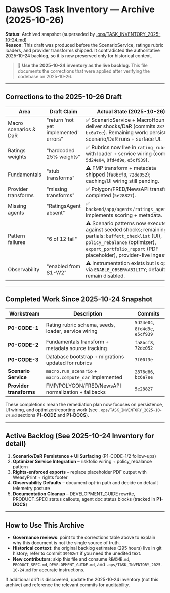 # DawsOS Task Inventory — Archive (2025-10-26)

**Status**: Archived snapshot (superseded by [.ops/TASK_INVENTORY_2025-10-24.md](./TASK_INVENTORY_2025-10-24.md))  
**Reason**: This draft was produced before the ScenarioService, ratings rubric loaders, and provider transforms shipped. It contradicted the authoritative 2025-10-24 backlog, so it is now preserved only for historical context.

> 📌 **Use the 2025-10-24 inventory as the live backlog.** This file documents the corrections that were applied after verifying the codebase on 2025-10-26.

---

## Corrections to the 2025-10-26 Draft

| Area | Draft Claim | Actual State (2025-10-26) |
|------|-------------|---------------------------|
| Macro scenarios & DaR | "return 'not yet implemented' errors" | ✅ ScenarioService + MacroHound deliver shocks/DaR (commits `2876d86`, `bc6a7ee`). Remaining work: persist scenario/DaR runs + surface UI. |
| Ratings weights | "hardcoded 25% weights" | ✅ Rubrics now live in `rating_rubrics` with loader + service wiring (commits `5d24e04`, `8fd4d9e`, `e5cf939`). |
| Fundamentals | "stub transforms" | ⚠️ FMP transform + metadata shipped (`fa8bcf8`, `72de052`); caching/UI wiring still pending. |
| Provider transforms | "missing transforms" | ✅ Polygon/FRED/NewsAPI transforms completed (`5e28827`). |
| Missing agents | "RatingsAgent absent" | ✅ `backend/app/agents/ratings_agent.py` implements scoring + metadata. |
| Pattern failures | "6 of 12 fail" | ⚠️ Scenario patterns now execute against seeded shocks; remaining partials: `buffett_checklist` (UI), `policy_rebalance` (optimizer), `export_portfolio_report` (PDF placeholder), provider-live ingest. |
| Observability | "enabled from S1-W2" | ⚠️ Instrumentation exists but is opt-in via `ENABLE_OBSERVABILITY`; defaults remain disabled. |

---

## Completed Work Since 2025-10-24 Snapshot

| Workstream | Description | Commits |
|------------|-------------|---------|
| **P0-CODE-1** | Rating rubric schema, seeds, loader, service wiring | `5d24e04`, `8fd4d9e`, `e5cf939` |
| **P0-CODE-2** | Fundamentals transform + metadata source tracking | `fa8bcf8`, `72de052` |
| **P0-CODE-3** | Database bootstrap + migrations updated for rubrics | `7f00f3e` |
| **Scenario Service** | `macro.run_scenario` + `macro.compute_dar` implemented | `2876d86`, `bc6a7ee` |
| **Provider transforms** | FMP/POLYGON/FRED/NewsAPI normalization + fallbacks | `5e28827` |

These completions mean the remediation plan now focuses on persistence, UI wiring, and optimizer/reporting work (see `.ops/TASK_INVENTORY_2025-10-24.md` sections **P1-CODE** and **P1-DOCS**).

---

## Active Backlog (See 2025-10-24 Inventory for detail)

1. **Scenario/DaR Persistence + UI Surfacing** (P1-CODE-1/2 follow-ups)  
2. **Optimizer Service Integration** – riskfolio wiring + policy_rebalance pattern  
3. **Rights-enforced exports** – replace placeholder PDF output with WeasyPrint + rights footer  
4. **Observability Defaults** – document opt-in path and decide on default telemetry posture  
5. **Documentation Cleanup** – DEVELOPMENT_GUIDE rewrite, PRODUCT_SPEC status callouts, agent doc status blocks (tracked in **P1-DOCS**)

---

## How to Use This Archive

- **Governance reviews**: point to the corrections table above to explain why this document is not the single source of truth.  
- **Historical context**: the original backlog estimates (295 hours) live in git history; refer to commit `39902e7` if you need the unedited text.  
- **New contributors**: skip this file and consume `README.md`, `PRODUCT_SPEC.md`, `DEVELOPMENT_GUIDE.md`, and `.ops/TASK_INVENTORY_2025-10-24.md` for accurate instructions.

If additional drift is discovered, update the 2025-10-24 inventory (not this archive) and reference the relevant commits for auditability.
